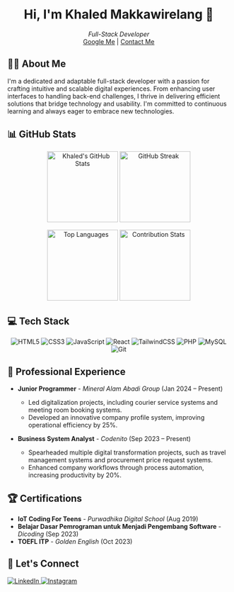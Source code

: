<!-- Introduction --> <h1 align="center">Hi, I'm Khaled Makkawirelang 👋</h1> <p align="center"> <i>Full-Stack Developer</i><br> <a href="https://www.google.com/search?q=khaled+makkawirelang">Google Me</a> | <a href="mailto:makkawirelang@gmail.com">Contact Me</a> </p> <!-- About Me -->
## 🧑‍💻 About Me

I'm a dedicated and adaptable full-stack developer with a passion for crafting intuitive and scalable digital experiences. From enhancing user interfaces to handling back-end challenges, I thrive in delivering efficient solutions that bridge technology and usability. I'm committed to continuous learning and always eager to embrace new technologies.


<!-- GitHub Stats -->
## 📊 GitHub Stats
<p align="center"> <img src="https://github-readme-stats.vercel.app/api?username=oledunwahid&show_icons=true&theme=tokyonight&count_private=true" alt="Khaled's GitHub Stats" height="160"/> <img src="https://github-readme-streak-stats.herokuapp.com?user=oledunwahid&theme=tokyonight" alt="GitHub Streak" height="160"/> </p> <p align="center"> <img src="https://github-readme-stats.vercel.app/api/top-langs/?username=oledunwahid&layout=compact&langs_count=6&theme=tokyonight" alt="Top Languages" height="160"/> <img src="https://github-contributor-stats.vercel.app/api?username=oledunwahid&limit=5&theme=onedark&combine_all_yearly_contributions=true" alt="Contribution Stats" height="160"/> </p>
<!-- Tech Stack -->

## 💻 Tech Stack
<p align="center"> <img src="https://img.shields.io/badge/HTML5-E34F26?style=for-the-badge&logo=html5&logoColor=white" alt="HTML5"/> <img src="https://img.shields.io/badge/CSS3-1572B6?style=for-the-badge&logo=css3&logoColor=white" alt="CSS3"/> <img src="https://img.shields.io/badge/JavaScript-F7DF1E?style=for-the-badge&logo=javascript&logoColor=black" alt="JavaScript"/> <img src="https://img.shields.io/badge/React-61DAFB?style=for-the-badge&logo=react&logoColor=black" alt="React"/> <img src="https://img.shields.io/badge/TailwindCSS-38B2AC?style=for-the-badge&logo=tailwind-css&logoColor=white" alt="TailwindCSS"/> <img src="https://img.shields.io/badge/PHP-777BB4?style=for-the-badge&logo=php&logoColor=white" alt="PHP"/> <img src="https://img.shields.io/badge/MySQL-4479A1?style=for-the-badge&logo=mysql&logoColor=white" alt="MySQL"/> <img src="https://img.shields.io/badge/Git-F05032?style=for-the-badge&logo=git&logoColor=white" alt="Git"/> </p>

## 💼 Professional Experience

- **Junior Programmer** - *Mineral Alam Abadi Group* (Jan 2024 – Present)  
  - Led digitalization projects, including courier service systems and meeting room booking systems.
  - Developed an innovative company profile system, improving operational efficiency by 25%.

- **Business System Analyst** - *Codenito* (Sep 2023 – Present)  
  - Spearheaded multiple digital transformation projects, such as travel management systems and procurement price request systems.
  - Enhanced company workflows through process automation, increasing productivity by 20%.

## 🏆 Certifications

- **IoT Coding For Teens** - *Purwadhika Digital School* (Aug 2019)  
- **Belajar Dasar Pemrograman untuk Menjadi Pengembang Software** - *Dicoding* (Sep 2023)  
- **TOEFL ITP** - *Golden English* (Oct 2023)

<!-- Connect -->
## 🔗 Let's Connect
<p align="left"> <a href="https://linkedin.com/in/khaled-makkawirelang-a29174236" target="_blank"> <img src="https://img.shields.io/badge/LinkedIn-0077B5?style=for-the-badge&logo=linkedin&logoColor=white" alt="LinkedIn"/> </a> <a href="https://www.instagram.com/khalmk/" target="_blank"> <img src="https://img.shields.io/badge/Instagram-fe4164?style=for-the-badge&logo=instagram&logoColor=white" alt="Instagram" /> </a> </p>
